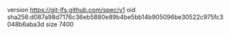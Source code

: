 version https://git-lfs.github.com/spec/v1
oid sha256:d087a98d7176c36eb5880e89b4be5bb14b905096be30522c975fc3048b6aba3d
size 7400
